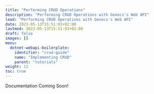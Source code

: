 ```yaml
---
title: "Performing CRUD Operations"
description: "Performing CRUD Operations with Genocs's Web API"
lead: "Performing CRUD Operations with Genocs's Web API"
date: 2023-05-13T15:51:03+02:00
lastmod: 2023-05-13T15:51:03+02:00
draft: false
images: []
menu:
  dotnet-webapi-boilerplate:
    identifier: "crud-guide"
    name: "Implementing CRUD"
    parent: "tutorials"
weight: 12
toc: true
---
```


Documentation Coming Soon!
